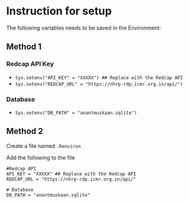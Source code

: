 # Instruction for setup

The following variables needs to be saved in the Environment:

## Method 1
### Redcap API Key
- `Sys.setenv("API_KEY" = "XXXXX") ## Replace with the Redcap API`
- `Sys.setenv("REDCAP_URL" = "https://nhrp-rdp.icmr.org.in/api/")`


### Database
- `Sys.setenv("DB_PATH" = "anantmuskaan.sqlite")`

## Method 2
Create a file named `.Renviron`

Add the following to the file
```
#Redcap API
API_KEY = "XXXXX" ## Replace with the Redcap API
REDCAP_URL = "https://nhrp-rdp.icmr.org.in/api/"

# Database
DB_PATH = "anantmuskaan.sqlite"
```